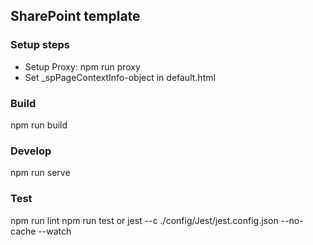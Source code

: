 ## SharePoint template

### Setup steps
* Setup Proxy: npm run proxy
* Set _spPageContextInfo-object in default.html

### Build
npm run build

### Develop
npm run serve
    
### Test
npm run lint
npm run test or jest --c ./config/Jest/jest.config.json --no-cache --watch